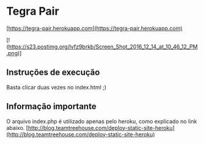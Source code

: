 # Tegra Pair

[https://tegra-pair.herokuapp.com](https://tegra-pair.herokuapp.com)

[!(https://s23.postimg.org/lvfz9brkb/Screen_Shot_2016_12_14_at_10_46_12_PM.png)]

## Instruções de execução

Basta clicar duas vezes no index.html ;)

## Informação importante

O arquivo index.php é utilizado apenas pelo heroku, como explicado no link abaixo.
[http://blog.teamtreehouse.com/deploy-static-site-heroku](http://blog.teamtreehouse.com/deploy-static-site-heroku)
